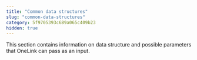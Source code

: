 ```yaml
---
title: "Common data structures"
slug: "common-data-structures"
category: 5f9705393c689a065c409b23
hidden: true
---
```

This section contains information on data structure and possible parameters that OneLink can pass as an input.